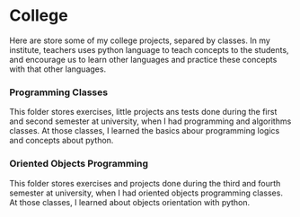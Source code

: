 # College
Here are store some of my college projects, separed by classes. In my institute, teachers uses python language
to teach concepts to the students, and encourage us to learn other languages and practice these concepts with
that other languages.

### Programming Classes
This folder stores exercises, little projects ans tests done during the first and second semester at university,
when I had programming and algorithms classes. At those classes, I learned the basics abour programming logics
and concepts about python.

### Oriented Objects Programming
This folder stores exercises and projects done during the third and fourth semester at university, when I had
oriented objects programming classes. At those classes, I learned about objects orientation with python.
